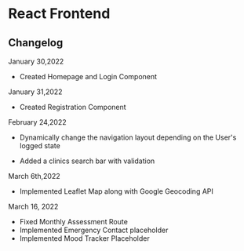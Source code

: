 # React Frontend 

## Changelog 

January 30,2022

- Created Homepage and Login Component

January 31,2022

- Created Registration Component

February 24,2022

- Dynamically change the navigation layout depending on the User's logged state

- Added a clinics search bar with validation

March 6th,2022

- Implemented Leaflet Map along with Google Geocoding API

March 16, 2022

- Fixed Monthly Assessment Route
- Implemented Emergency Contact placeholder
- Implemented Mood Tracker Placeholder
